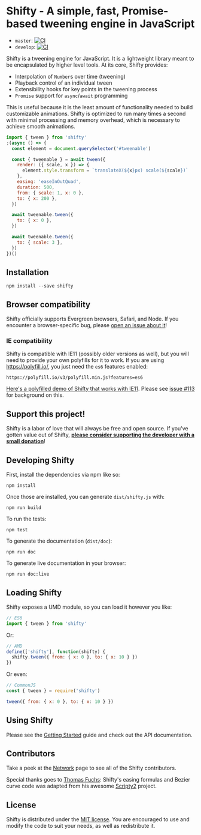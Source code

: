# Shifty - A simple, fast, Promise-based tweening engine in JavaScript

- `master`: [![CI](https://github.com/jeremyckahn/shifty/workflows/CI/badge.svg?branch=master)](https://github.com/jeremyckahn/shifty/actions?query=workflow%3ACI+branch%3Amaster)
- `develop`: [![CI](https://github.com/jeremyckahn/shifty/workflows/CI/badge.svg?branch=develop)](https://github.com/jeremyckahn/shifty/actions?query=workflow%3ACI+branch%3Adevelop)

Shifty is a tweening engine for JavaScript. It is a lightweight library meant
to be encapsulated by higher level tools. At its core, Shifty provides:

- Interpolation of `Number`s over time (tweening)
- Playback control of an individual tween
- Extensibility hooks for key points in the tweening process
- `Promise` support for `async`/`await` programming

This is useful because it is the least amount of functionality needed to build
customizable animations. Shifty is optimized to run many times a second with
minimal processing and memory overhead, which is necessary to achieve smooth
animations.

```js
import { tween } from 'shifty'
;(async () => {
  const element = document.querySelector('#tweenable')

  const { tweenable } = await tween({
    render: ({ scale, x }) => {
      element.style.transform = `translateX(${x}px) scale(${scale})`
    },
    easing: 'easeInOutQuad',
    duration: 500,
    from: { scale: 1, x: 0 },
    to: { x: 200 },
  })

  await tweenable.tween({
    to: { x: 0 },
  })

  await tweenable.tween({
    to: { scale: 3 },
  })
})()
```

## Installation

```
npm install --save shifty
```

## Browser compatibility

Shifty officially supports Evergreen browsers, Safari, and Node. If you
encounter a browser-specific bug, please [open an issue about
it](https://github.com/jeremyckahn/shifty/issues/new)!

### IE compatibility

Shifty is compatible with IE11 (possibly older versions as well), but you
will need to provide your own polyfills for it to work. If you are using
https://polyfill.io/, you just need the `es6` features enabled:

```
https://polyfill.io/v3/polyfill.min.js?features=es6
```

[Here's a polyfilled demo of Shifty that works with
IE11](https://codepen.io/jeremyckahn/pen/RwbzvEj). Please see [issue
#113](https://github.com/jeremyckahn/shifty/issues/113) for background on
this.

## Support this project!

Shifty is a labor of love that will always be free and open source. If you've
gotten value out of Shifty, **[please consider supporting the developer with a
small donation](https://github.com/jeremyckahn#please-help-support-my-work)**!

## Developing Shifty

First, install the dependencies via npm like so:

```
npm install
```

Once those are installed, you can generate `dist/shifty.js` with:

```
npm run build
```

To run the tests:

```
npm test
```

To generate the documentation (`dist/doc`):

```
npm run doc
```

To generate live documentation in your browser:

```
npm run doc:live
```

## Loading Shifty

Shifty exposes a UMD module, so you can load it however you like:

```javascript
// ES6
import { tween } from 'shifty'
```

Or:

```javascript
// AMD
define(['shifty'], function(shifty) {
  shifty.tween({ from: { x: 0 }, to: { x: 10 } })
})
```

Or even:

```javascript
// CommonJS
const { tween } = require('shifty')

tween({ from: { x: 0 }, to: { x: 10 } })
```

## Using Shifty

Please see the [Getting
Started](https://jeremyckahn.github.io/shifty/doc/tutorial-getting-started.html)
guide and check out the API documentation.

## Contributors

Take a peek at the [Network](https://github.com/jeremyckahn/shifty/network)
page to see all of the Shifty contributors.

Special thanks goes to [Thomas Fuchs](https://twitter.com/thomasfuchs):
Shifty's easing formulas and Bezier curve code was adapted from his awesome
[Scripty2](https://github.com/madrobby/scripty2) project.

## License

Shifty is distributed under the [MIT
license](http://opensource.org/licenses/MIT). You are encouraged to use and
modify the code to suit your needs, as well as redistribute it.
